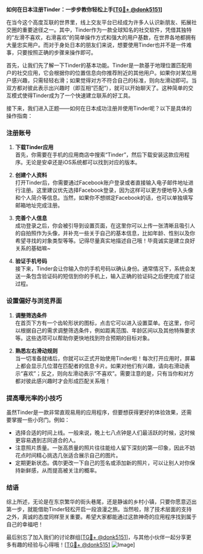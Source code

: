 **如何在日本注册Tinder：一步步教你轻松上手[[TG💪+ @donk5151](https://t.me/s/donk5151)]**

在当今这个高度互联的世界里，线上交友平台已经成为许多人认识新朋友、拓展社交圈的重要途径之一。其中，Tinder作为一款全球知名的社交软件，凭借其独特的“左滑不喜欢，右滑喜欢”的简单操作方式和强大的用户基数，在世界各地都拥有大量忠实用户。而对于身处日本的朋友们来说，想要使用Tinder也并不是一件难事，只要按照正确的步骤来操作即可。

首先，让我们先了解一下Tinder的基本功能。Tinder是一款基于地理位置匹配用户的社交应用，它会根据你的位置信息向你推荐附近的其他用户。如果你对某位用户感兴趣，只需轻轻右滑；如果觉得对方不符合自己的标准，则向左滑动即可。当双方都对彼此表示出兴趣时（即互相“匹配”），就可以开始聊天了。这种简单的交互模式使得Tinder成为了一个快速建立联系的好工具。

接下来，我们进入正题——如何在日本成功注册并使用Tinder呢？以下是具体的操作指南：

### 注册账号

1. **下载Tinder应用**  
   首先，你需要在手机的应用商店中搜索“Tinder”，然后下载安装这款应用程序。无论是安卓还是iOS系统都可以找到对应的版本。

2. **创建个人资料**  
   打开Tinder后，你需要通过Facebook账户登录或者直接输入电子邮件地址进行注册。这里建议优先选择Facebook登录，因为这样可以更方便地导入头像和个人简介等信息。当然，如果你不想绑定Facebook的话，也可以单独填写邮箱地址完成注册。

3. **完善个人信息**  
   成功登录之后，你会被引导到设置页面，在这里你可以上传一张清晰且吸引人的自拍照作为头像，并补充一些关于自己的基本信息，比如年龄、性别以及你希望寻找的对象类型等等。记得尽量真实地描述自己哦！毕竟诚实是建立良好关系的基础嘛~

4. **验证手机号码**  
   接下来，Tinder会让你输入你的手机号码以确认身份。通常情况下，系统会发送一条包含验证码的短信到你的手机上，输入正确的验证码之后便完成了验证过程。

### 设置偏好与浏览界面

1. **调整筛选条件**  
   在首页下方有一个齿轮形状的图标，点击它可以进入设置菜单。在这里，你可以根据自己的需求调整筛选条件，例如距离范围、年龄区间以及其他特殊要求等。这些选项可以帮助你更快地找到符合预期的目标对象。

2. **熟悉左右滑动规则**  
   当一切准备就绪后，你就可以正式开始使用Tinder啦！每次打开应用时，屏幕上都会显示几位潜在匹配者的信息卡片。如果对他们有兴趣，请向右滑动表示“喜欢”；反之，则向左滑动表示“不喜欢”。需要注意的是，只有当你和对方都对彼此感兴趣时才会形成匹配关系哦！

### 提高曝光率的小技巧

虽然Tinder是一款非常直观易用的应用程序，但要想获得更好的体验效果，还需要掌握一些小窍门。例如：
- 选择合适的时间上线。一般来说，晚上七八点钟是人们最活跃的时候，这时候更容易遇到志同道合的人。
- 注意照片质量。一张高质量的照片往往能给人留下深刻的第一印象，因此不妨花点时间精心挑选几张适合展示自己的图片。
- 定期更新状态。偶尔更改一下自己的签名或添加新的照片，可以让别人对你保持新鲜感，从而提高被关注的概率。

### 结语

综上所述，无论是在东京繁华的街头巷尾，还是静谧的乡村小镇，只要你愿意迈出第一步，就能借助Tinder轻松开启一段浪漫之旅。当然啦，除了技术层面的支持之外，真诚的态度同样至关重要。希望大家都能通过这款神奇的应用程序找到属于自己的幸福吧！

最后别忘了加入我们的讨论群组[[TG💪+ @donk5151](https://t.me/s/donk5151)]，与其他小伙伴一起分享更多有趣的经验与心得哦！[[TG💪+ @donk5151](https://t.me/s/donk5151) ![Image](https://i.postimg.cc/rwNCRYN7/Snipaste-2025-04-30-17-27-05.png)]